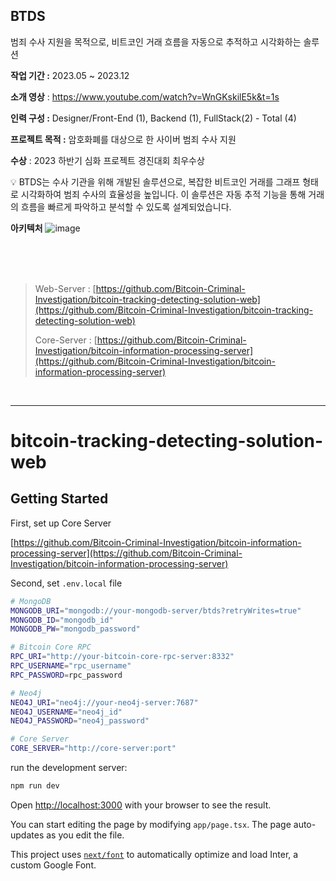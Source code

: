 ## BTDS
범죄 수사 지원을 목적으로, 비트코인 거래 흐름을 자동으로 추적하고 시각화하는 솔루션

**작업 기간 :** 2023.05 ~ 2023.12

**소개 영상** : https://www.youtube.com/watch?v=WnGKskilE5k&t=1s

**인력 구성 :** Designer/Front-End (1), Backend (1), FullStack(2) - Total (4)

**프로젝트 목적 :** 암호화폐를 대상으로 한 사이버 범죄 수사 지원

**수상** : 2023 하반기 심화 프로젝트 경진대회 최우수상

<aside>
💡 BTDS는 수사 기관을 위해 개발된 솔루션으로, 복잡한 비트코인 거래를 그래프 형태로 시각화하여 범죄 수사의 효율성을 높입니다. 이 솔루션은 자동 추적 기능을 통해 거래의 흐름을 빠르게 파악하고 분석할 수 있도록 설계되었습니다.
</aside>

**아키텍처**
![image](https://github.com/qjrm1430/bitcoin-tracking-detecting-solution-web/assets/44336527/c8fa2e36-9de7-4db5-9dd3-f6dfbeba763d)

<br/>
<br/>
<br/>

> Web-Server : [https://github.com/Bitcoin-Criminal-Investigation/bitcoin-tracking-detecting-solution-web](https://github.com/Bitcoin-Criminal-Investigation/bitcoin-tracking-detecting-solution-web)
>
> Core-Server : [https://github.com/Bitcoin-Criminal-Investigation/bitcoin-information-processing-server](https://github.com/Bitcoin-Criminal-Investigation/bitcoin-information-processing-server)

<br/>

---
# bitcoin-tracking-detecting-solution-web

## Getting Started

First, set up Core Server

[https://github.com/Bitcoin-Criminal-Investigation/bitcoin-information-processing-server](https://github.com/Bitcoin-Criminal-Investigation/bitcoin-information-processing-server)

Second, set `.env.local` file

```bash
# MongoDB
MONGODB_URI="mongodb://your-mongodb-server/btds?retryWrites=true"
MONGODB_ID="mongodb_id"
MONGODB_PW="mongodb_password"

# Bitcoin Core RPC
RPC_URI="http://your-bitcoin-core-rpc-server:8332"
RPC_USERNAME="rpc_username"
RPC_PASSWORD=rpc_password

# Neo4j
NEO4J_URI="neo4j://your-neo4j-server:7687"
NEO4J_USERNAME="neo4j_id"
NEO4J_PASSWORD="neo4j_password"

# Core Server
CORE_SERVER="http://core-server:port"
```

run the development server:

```bash
npm run dev
```

Open [http://localhost:3000](http://localhost:3000) with your browser to see the result.

You can start editing the page by modifying `app/page.tsx`. The page auto-updates as you edit the file.

This project uses [`next/font`](https://nextjs.org/docs/basic-features/font-optimization) to automatically optimize and load Inter, a custom Google Font.
